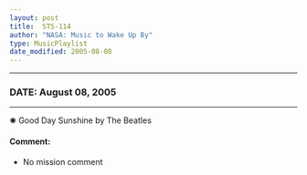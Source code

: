 ```yaml
---
layout: post
title:  STS-114
author: "NASA: Music to Wake Up By"
type: MusicPlaylist
date_modified: 2005-08-08
---
```


----
### DATE: August 08, 2005
----
✺ Good Day Sunshine by The Beatles

#### Comment:
* No mission comment
